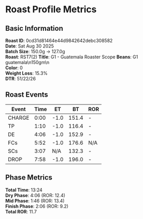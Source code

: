 # Roast Profile Metrics

## Basic Information
**Roast ID**: 0cd31d81464e44d9842642debc308582  
**Date**: Sat Aug 30 2025  
**Batch Size**: 150.0g → 127.0g  
**Roast**: RST7(2)
**Title**: G1 - Guatemala Roaster Scope
**Beans**: G1 guatemala\n150gm\n  
**Color**: 0  
**Weight Loss**: 15.3%  
**DTR**: 51/22/26  

## Roast Events

| Event | Time | ET | BT | ROR |
|-------|------|----|----|-----|
| CHARGE | 0:00 | -1.0 | 151.4 | - |
| TP | 1:10 | -1.0 | 116.4 | - |
| DE | 4:06 | -1.0 | 152.9 | - |
| FCs | 5:52 | -1.0 | 176.6 | N/A |
| SCs | 3:07 | N/A | 132.3 | - |
| DROP | 7:58 | -1.0 | 196.0 | - |

## Phase Metrics
**Total Time**: 13:24  
**Dry Phase**: 4:06 (ROR: 12.4)  
**Mid Phase**: 1:46 (ROR: 13.4)  
**Finish Phase**: 2:06 (ROR: 9.2)  
**Total ROR**: 11.7  
